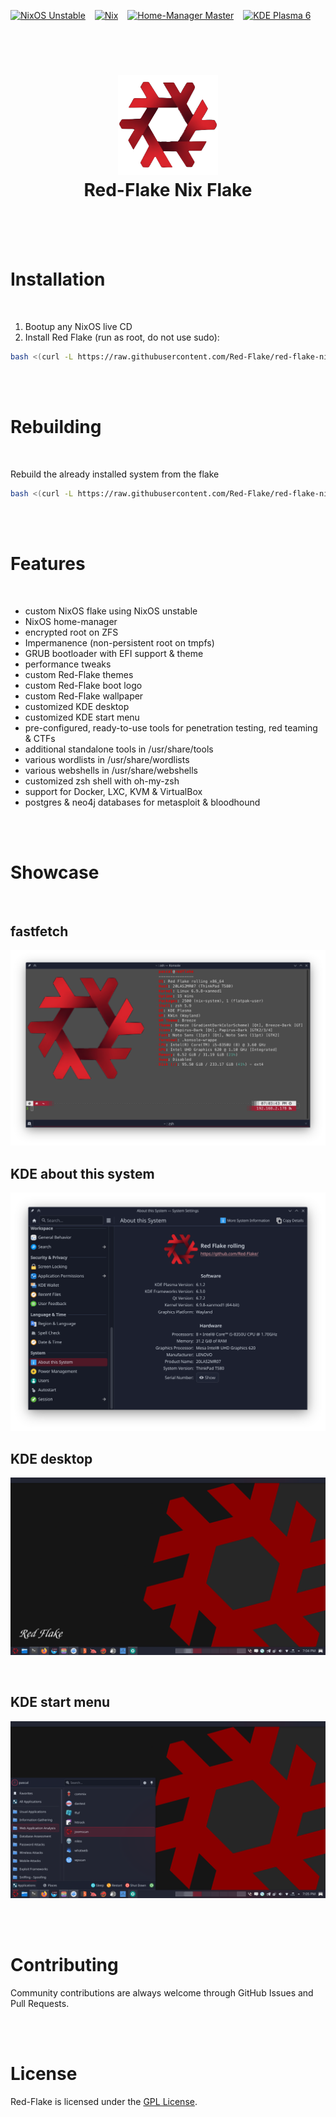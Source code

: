[![NixOS Unstable](https://img.shields.io/badge/NixOS-unstable-informational?style=flat-square&logo=NixOS&logoColor=white)](https://nixos.org)
&ensp;
[![Nix](https://img.shields.io/badge/Nix-5277C3?logo=nixos&style=flat-square&logoColor=fff)](#)
&ensp;
[![Home-Manager Master](https://img.shields.io/badge/home_manager-master-blue?style=flat-square)](#)
&ensp;
[![KDE Plasma 6](https://img.shields.io/badge/KDE_Plasma-6-blue?style=flat-square)](#)

<br><br>

<h1 align="center">
   <img src="https://raw.githubusercontent.com/Red-Flake/artwork/main/logos/RedFlake_Logo_256x256px.png" width="160"/> 
   <br>
   Red-Flake Nix Flake
</h1>

<br><br><br>

# Installation

<br>

1. Bootup any NixOS live CD
2. Install Red Flake (run as root, do not use sudo):

```bash
bash <(curl -L https://raw.githubusercontent.com/Red-Flake/red-flake-nix/main/install.sh)
```

<br><br>

# Rebuilding

<br>

Rebuild the already installed system from the flake

```bash
bash <(curl -L https://raw.githubusercontent.com/Red-Flake/red-flake-nix/main/rebuild.sh)
```

<br><br>

# Features

<br>

- custom NixOS flake using NixOS unstable
- NixOS home-manager
- encrypted root on ZFS
- Impermanence (non-persistent root on tmpfs)
- GRUB bootloader with EFI support & theme
- performance tweaks
- custom Red-Flake themes
- custom Red-Flake boot logo
- custom Red-Flake wallpaper
- customized KDE desktop
- customized KDE start menu
- pre-configured, ready-to-use tools for penetration testing, red teaming & CTFs
- additional standalone tools in /usr/share/tools
- various wordlists in /usr/share/wordlists
- various webshells in /usr/share/webshells
- customized zsh shell with oh-my-zsh
- support for Docker, LXC, KVM & VirtualBox
- postgres & neo4j databases for metasploit & bloodhound

<br><br>

# Showcase

<br>

## fastfetch

![](assets/screenshots/fastfetch.png)

## KDE about this system

![](assets/screenshots/kde_about_this_system.png)

## KDE desktop

![](assets/screenshots/kde_desktop_tidy.png)

<br>

## KDE start menu

![](assets/screenshots/kde_start_menu.png)

<br><br>

# Contributing

Community contributions are always welcome through GitHub Issues and
Pull Requests.

<br><br>

# License

Red-Flake is licensed under the [GPL License](LICENSE).
